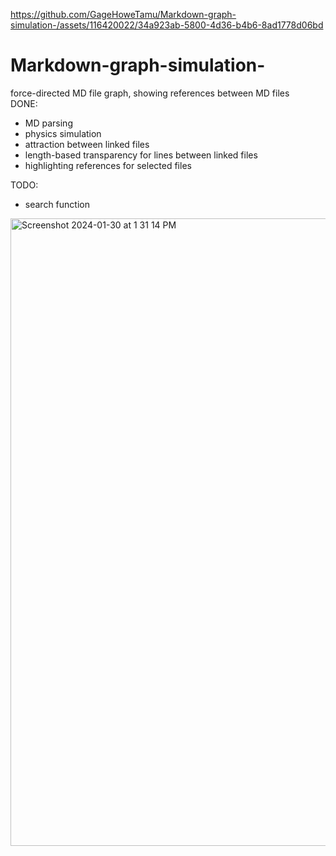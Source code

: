 
https://github.com/GageHoweTamu/Markdown-graph-simulation-/assets/116420022/34a923ab-5800-4d36-b4b6-8ad1778d06bd
# Markdown-graph-simulation-
force-directed MD file graph, showing references between MD files    
DONE:
* MD parsing
* physics simulation
* attraction between linked files
* length-based transparency for lines between linked files
* highlighting references for selected files

TODO:
* search function

<img width="1004" alt="Screenshot 2024-01-30 at 1 31 14 PM" src="https://github.com/GageHoweTamu/Markdown-graph-simulation-/assets/116420022/6360df91-eeab-4106-9e50-de0ac95cff6a">


